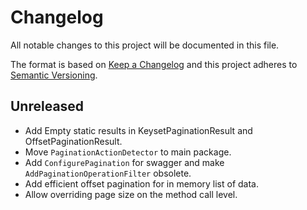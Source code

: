 # Changelog

All notable changes to this project will be documented in this file.

The format is based on [Keep a Changelog](http://keepachangelog.com/)
and this project adheres to [Semantic Versioning](http://semver.org/).

## Unreleased

- Add Empty static results in KeysetPaginationResult and OffsetPaginationResult.
- Move `PaginationActionDetector` to main package.
- Add `ConfigurePagination` for swagger and make `AddPaginationOperationFilter` obsolete.
- Add efficient offset pagination for in memory list of data.
- Allow overriding page size on the method call level.
